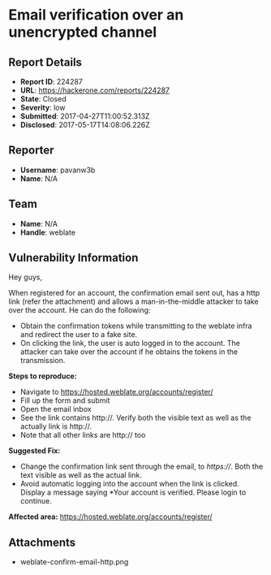 # Email verification over an unencrypted channel

## Report Details
- **Report ID**: 224287
- **URL**: https://hackerone.com/reports/224287
- **State**: Closed
- **Severity**: low
- **Submitted**: 2017-04-27T11:00:52.313Z
- **Disclosed**: 2017-05-17T14:08:06.226Z

## Reporter
- **Username**: pavanw3b
- **Name**: N/A

## Team
- **Name**: N/A
- **Handle**: weblate

## Vulnerability Information
Hey guys,

When registered for an account, the confirmation email sent out, has a http link (refer the attachment) and allows a man-in-the-middle attacker to take over the account. He can do the following:
- Obtain the confirmation tokens while transmitting to the weblate infra and redirect the user to a fake site.
- On clicking the link, the user is auto logged in to the account. The attacker can take over the account if he obtains the tokens in the transmission.

**Steps to reproduce:**
- Navigate to https://hosted.weblate.org/accounts/register/
- Fill up the form and submit
- Open the email inbox
- See the link contains http://. Verify both the visible text as well as the actually link is http://.
- Note that all other links are http:// too

**Suggested Fix:**
- Change the confirmation link sent through the email, to *https://*. Both the text visible as well as the actual link.
- Avoid automatic logging into the account when the link is clicked. Display a message saying *Your account is verified. Please login to continue.


**Affected area:** https://hosted.weblate.org/accounts/register/


## Attachments
- weblate-confirm-email-http.png
